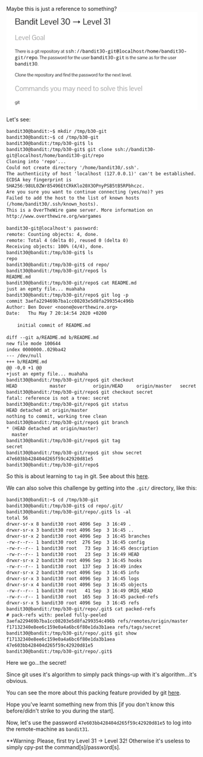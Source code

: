 Maybe this is just a reference to something?
![Bandit30](https://github.com/sreekesari-vangeepuram/overthewire/blob/master/overthewire/bandit/bandit30/level30-%3Elevel31.png)

Let's see:
```
bandit30@bandit:~$ mkdir /tmp/b30-git
bandit30@bandit:~$ cd /tmp/b30-git
bandit30@bandit:/tmp/b30-git$ ls
bandit30@bandit:/tmp/b30-git$ git clone ssh://bandit30-git@localhost/home/bandit30-git/repo
Cloning into 'repo'...
Could not create directory '/home/bandit30/.ssh'.
The authenticity of host 'localhost (127.0.0.1)' can't be established.
ECDSA key fingerprint is SHA256:98UL0ZWr85496EtCRkKlo20X3OPnyPSB5tB5RPbhczc.
Are you sure you want to continue connecting (yes/no)? yes
Failed to add the host to the list of known hosts (/home/bandit30/.ssh/known_hosts).
This is a OverTheWire game server. More information on http://www.overthewire.org/wargames

bandit30-git@localhost's password: 
remote: Counting objects: 4, done.
remote: Total 4 (delta 0), reused 0 (delta 0)
Receiving objects: 100% (4/4), done.
bandit30@bandit:/tmp/b30-git$ ls
repo
bandit30@bandit:/tmp/b30-git$ cd repo/
bandit30@bandit:/tmp/b30-git/repo$ ls
README.md
bandit30@bandit:/tmp/b30-git/repo$ cat README.md 
just an epmty file... muahaha
bandit30@bandit:/tmp/b30-git/repo$ git log -p
commit 3aefa229469b7ba1cc08203e5d8fa299354c496b
Author: Ben Dover <noone@overthewire.org>
Date:   Thu May 7 20:14:54 2020 +0200

    initial commit of README.md

diff --git a/README.md b/README.md
new file mode 100644
index 0000000..029ba42
--- /dev/null
+++ b/README.md
@@ -0,0 +1 @@
+just an epmty file... muahaha
bandit30@bandit:/tmp/b30-git/repo$ git checkout 
HEAD            master          origin/HEAD     origin/master   secret          
bandit30@bandit:/tmp/b30-git/repo$ git checkout secret
fatal: reference is not a tree: secret
bandit30@bandit:/tmp/b30-git/repo$ git status
HEAD detached at origin/master
nothing to commit, working tree clean
bandit30@bandit:/tmp/b30-git/repo$ git branch
* (HEAD detached at origin/master)
  master
bandit30@bandit:/tmp/b30-git/repo$ git tag
secret
bandit30@bandit:/tmp/b30-git/repo$ git show secret 
47e603bb428404d265f59c42920d81e5
bandit30@bandit:/tmp/b30-git/repo$
```
So this is about learning to `tag` in git.
See about this [here](https://git-scm.com/book/en/v2/Git-Basics-Tagging).

We can also solve this challenge by getting into the `.git/` directory, like this:
```
bandit30@bandit:~$ cd /tmp/b30-git
bandit30@bandit:/tmp/b30-git$ cd repo/.git/
bandit30@bandit:/tmp/b30-git/repo/.git$ ls -al
total 56
drwxr-sr-x 8 bandit30 root 4096 Sep  3 16:49 .
drwxr-sr-x 3 bandit30 root 4096 Sep  3 16:45 ..
drwxr-sr-x 2 bandit30 root 4096 Sep  3 16:45 branches
-rw-r--r-- 1 bandit30 root  276 Sep  3 16:45 config
-rw-r--r-- 1 bandit30 root   73 Sep  3 16:45 description
-rw-r--r-- 1 bandit30 root   23 Sep  3 16:49 HEAD
drwxr-sr-x 2 bandit30 root 4096 Sep  3 16:45 hooks
-rw-r--r-- 1 bandit30 root  137 Sep  3 16:49 index
drwxr-sr-x 2 bandit30 root 4096 Sep  3 16:45 info
drwxr-sr-x 3 bandit30 root 4096 Sep  3 16:45 logs
drwxr-sr-x 4 bandit30 root 4096 Sep  3 16:45 objects
-rw-r--r-- 1 bandit30 root   41 Sep  3 16:49 ORIG_HEAD
-rw-r--r-- 1 bandit30 root  165 Sep  3 16:45 packed-refs
drwxr-sr-x 5 bandit30 root 4096 Sep  3 16:45 refs
bandit30@bandit:/tmp/b30-git/repo/.git$ cat packed-refs 
# pack-refs with: peeled fully-peeled 
3aefa229469b7ba1cc08203e5d8fa299354c496b refs/remotes/origin/master
f17132340e8ee6c159e0a4a6bc6f80e1da3b1aea refs/tags/secret
bandit30@bandit:/tmp/b30-git/repo/.git$ git show f17132340e8ee6c159e0a4a6bc6f80e1da3b1aea
47e603bb428404d265f59c42920d81e5
bandit30@bandit:/tmp/b30-git/repo/.git$
```
Here we go...the secret!

Since git uses it's algorithm to simply pack things-up with it's algorithm...it's obvious.

You can see the more about this packing feature provided by git [here](https://git-scm.com/docs/pack-heuristics).

Hope you've learnt something new from this [if you don't know this before/didn't strike to you during the start].

Now, let's use the password `47e603bb428404d265f59c42920d81e5` to log into the remote-machine as `bandit31`.

**Warning: Please, first try Level 31 -> Level 32! Otherwise it's useless to simply cpy-pst the command[s]/password[s].

